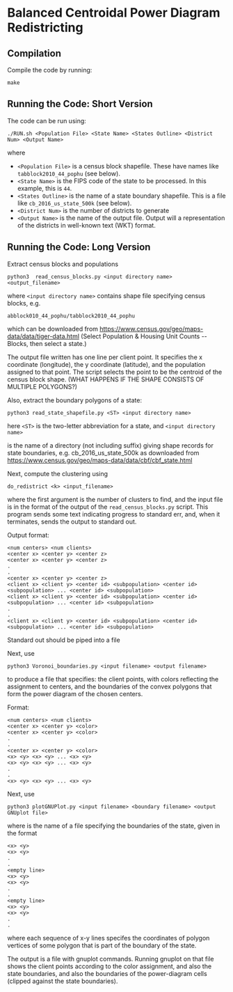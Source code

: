 Balanced Centroidal Power Diagram Redistricting
===============================================

Compilation
-----------

Compile the code by running:

    make


Running the Code: Short Version
-------------------------------

The code can be run using:

    ./RUN.sh <Population File> <State Name> <States Outline> <District Num> <Output Name>

where

 * `<Population File>` is a census block shapefile. These have names like `tabblock2010_44_pophu` (see below).
 * `<State Name>` is the FIPS code of the state to be processed. In this example, this is `44`.
 * `<States Outline>` is the name of a state boundary shapefile. This is a file like `cb_2016_us_state_500k` (see below).
 * `<District Num>` is the number of districts to generate
 * `<Output Name>` is the name of the output file. Output will a representation of the districts in well-known text (WKT) format.



Running the Code: Long Version
------------------------------

Extract census blocks and populations

    python3  read_census_blocks.py <input directory name> <output_filename>

where `<input directory name>` contains shape file specifying census blocks,
e.g.

    abblock010_44_pophu/tabblock2010_44_pophu

which can be downloaded from https://www.census.gov/geo/maps-data/data/tiger-data.html
(Select Population & Housing Unit Counts -- Blocks, then select a state.)

The output file written has one line per client point. It specifies the x
coordinate (longitude), the y coordinate (latitude), and the population assigned
to that point. The script selects the point to be the centroid of the census
block shape.  (WHAT HAPPENS IF THE SHAPE CONSISTS OF MULTIPLE POLYGONS?)

Also, extract the boundary polygons of a state:

    python3 read_state_shapefile.py <ST> <input directory name>

here `<ST>` is the two-letter abbreviation for a state, and `<input directory name>`

is the name of a directory (not including suffix) giving shape records for state
boundaries, e.g. cb_2016_us_state_500k as downloaded from
https://www.census.gov/geo/maps-data/data/cbf/cbf_state.html

Next, compute the clustering using

    do_redistrict <k> <input_filename>

where the first argument is the number of clusters to find, and the input file
is in the format of the output of the `read_census_blocks.py` script. This program
sends some text indicating progress to standard err, and, when it terminates,
sends the output to standard out.

Output format:

    <num centers> <num clients>
    <center x> <center y> <center z>
    <center x> <center y> <center z>
    .
    .
    <center x> <center y> <center z>
    <client x> <client y> <center id> <subpopulation> <center id> <subpopulation> ... <center id> <subpopulation>
    <client x> <client y> <center id> <subpopulation> <center id> <subpopulation> ... <center id> <subpopulation>
    .
    .
    <client x> <client y> <center id> <subpopulation> <center id> <subpopulation> ... <center id> <subpopulation>

Standard out should be piped into a file

Next, use

    python3 Voronoi_boundaries.py <input filename> <output filename>

to produce a file that specifies: the client points, with colors reflecting the
assignment to centers, and the boundaries of the convex polygons that form the
power diagram of the chosen centers.
   
Format:

    <num centers> <num clients>
    <center x> <center y> <color>
    <center x> <center y> <color>
    .
    .
    <center x> <center y> <color>
    <x> <y> <x> <y> ... <x> <y> 
    <x> <y> <x> <y> ... <x> <y> 
    .
    .
    <x> <y> <x> <y> ... <x> <y> 

Next, use

    python3 plotGNUPlot.py <input filename> <boundary filename> <output  GNUplot file>

where <boundary filename> is the name of a file specifying the boundaries of the state, given in the format

    <x> <y>
    <x> <y>
    .
    .
    <empty line>
    <x> <y>
    <x> <y>
    .
    .
    <empty line>
    <x> <y>
    <x> <y>
    .
    .

where each sequence of x-y lines specifes the coordinates of polygon vertices of
some polygon that is part of the boundary of the state.

The output is a file with gnuplot commands.  Running gnuplot on that file shows
the client points according to the color assignment, and also the state
boundaries, and also the boundaries of the power-diagram cells (clipped against
the state boundaries).
